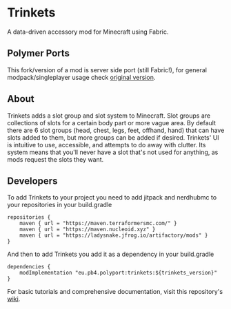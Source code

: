 

# Trinkets
A data-driven accessory mod for Minecraft using Fabric.

## Polymer Ports
This fork/version of a mod is server side port (still Fabric!), for general modpack/singleplayer usage check [original version](https://github.com/LordDeatHunter/FabricWaystones).

## About
Trinkets adds a slot group and slot system to Minecraft. Slot groups are collections of slots for a certain body part or more vague area. By default there are 6 slot groups (head, chest, legs, feet, offhand, hand) that can have slots added to them, but more groups can be added if desired. Trinkets' UI is intuitive to use, accessible, and attempts to do away with clutter. Its system means that you'll never have a slot that's not used for anything, as mods request the slots they want.

## Developers
To add Trinkets to your project you need to add jitpack and nerdhubmc to your repositories in your build.gradle
```
repositories {
	maven { url = "https://maven.terraformersmc.com/" }
	maven { url = "https://maven.nucleoid.xyz" }
	maven { url = "https://ladysnake.jfrog.io/artifactory/mods" }
}
```
And then to add Trinkets you add it as a dependency in your build.gradle
```
dependencies {
	modImplementation "eu.pb4.polyport:trinkets:${trinkets_version}"
}
```

For basic tutorials and comprehensive documentation, visit this repository's [wiki](https://github.com/emilyploszaj/trinkets/wiki/Home).
